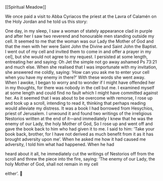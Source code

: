 [[Spiritual Meadow]]
 
We once paid a visit to Abba Cyriacos the priest at the Lavra of Calamén on the Holy Jordan and he told us this story:  
 
One day, in my sleep, I saw a woman of stately appearance clad in purple and after her I saw two reverend and honourable men standing outside my cell. It seemed to me that the woman was our Lady the Mother of God and that the men with her were Saint John the Divine and Saint John the Baptist. I went out of my cell and invited them to come in and offer a prayer in my cel], but she would not agree to my request. I persisted at some length, entreating her and saying: Oh Jet the simple not go away ashamed Ps 73:21 and much else. When she realised that I was importunate with my invitation, she answered me coldly, saying: ‘How can you ask me to enter your cell when you have my enemy in there?’ With these words she went away. When I awoke, I began to worry and to wonder if I might have offended her in my thoughts, for there was nobody in the cell but me. I examined myself at some length and could find no fault which I might have committed against her. As it seemed that I was about to be overcome with remorse, I rose up and took up a scroll, intending to read it, thinking that perhaps reading would alleviate my distress. It was a book I had borrowed from Hesychios, priest of Jerusalem. I unwound it and found two writings of the irreligious Nestorios written at the end of it—and immediately I knew that he was the enemy of our Lady, the holy Mother of God, So I rose up and went off and gave the book back to him who had given it to me. I said to him: ‘Take your book back, brother, for I have not derived as much benefit from it as it has brought adversity upon me’. When he asked me how it had caused me adversity, I told him what had happened. When he had  
 
heard about it all, he immediately cut the writings of Nestorios off from the scroll and threw the piece into the fire, saying: ‘The enemy of our Lady, the holy Mother of God, shall not remain in my cell  
 
either’.  
